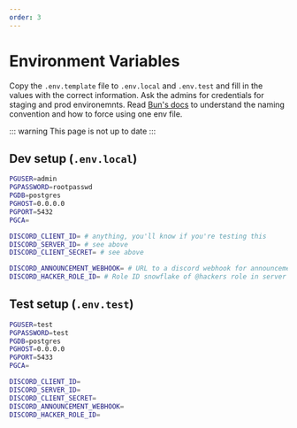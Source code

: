 ```yaml
---
order: 3
---
```


# Environment Variables

Copy the `.env.template` file to `.env.local` and `.env.test` and fill in the values with the correct information. Ask the admins for credentials for staging and prod environemnts. Read [Bun's docs](https://bun.sh/docs/runtime/env) to understand the naming convention and how to force using one env file.

::: warning
This page is not up to date
:::

## Dev setup (`.env.local`)

```bash
PGUSER=admin
PGPASSWORD=rootpasswd
PGDB=postgres
PGHOST=0.0.0.0
PGPORT=5432
PGCA=

DISCORD_CLIENT_ID= # anything, you'll know if you're testing this
DISCORD_SERVER_ID= # see above
DISCORD_CLIENT_SECRET= # see above

DISCORD_ANNOUNCEMENT_WEBHOOK= # URL to a discord webhook for announcements channel
DISCORD_HACKER_ROLE_ID= # Role ID snowflake of @hackers role in server
```

## Test setup (`.env.test`)

```bash
PGUSER=test
PGPASSWORD=test
PGDB=postgres
PGHOST=0.0.0.0
PGPORT=5433
PGCA=

DISCORD_CLIENT_ID=
DISCORD_SERVER_ID=
DISCORD_CLIENT_SECRET=
DISCORD_ANNOUNCEMENT_WEBHOOK=
DISCORD_HACKER_ROLE_ID=
```
